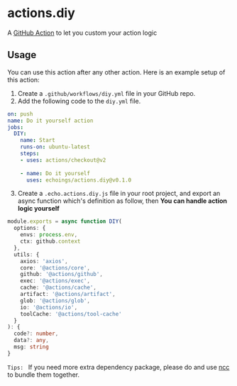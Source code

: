 # actions.diy

A [GitHub Action](https://github.com/features/actions) to let you custom your action logic

## Usage

You can use this action after any other action. Here is an example setup of this action:

1. Create a `.github/workflows/diy.yml` file in your GitHub repo.
2. Add the following code to the `diy.yml` file.

```yml
on: push
name: Do it yourself action
jobs:
  DIY:
    name: Start
    runs-on: ubuntu-latest
    steps:
    - uses: actions/checkout@v2
    
    - name: Do it yourself
      uses: echoings/actions.diy@v0.1.0
```

3. Create a `.echo.actions.diy.js` file in your root project, and export an async function which's definition as follow, then **You can handle action logic yourself**

```Typescript
module.exports = async function DIY(
  options: {
    envs: process.env,
    ctx: github.context
  },
  utils: {
    axios: 'axios',
    core: '@actions/core',
    github: '@actions/github',
    exec: '@actions/exec',
    cache: '@actions/cache',
    artifact: '@actions/artifact',
    glob: '@actions/glob',
    io: '@actions/io',
    toolCache: '@actions/tool-cache'
  }
): {
  code?: number,
  data?: any,
  msg: string
}
```

`Tips: ` If you need more extra dependency package, please do and use [ncc](https://github.com/vercel/ncc#readme) to bundle them together.